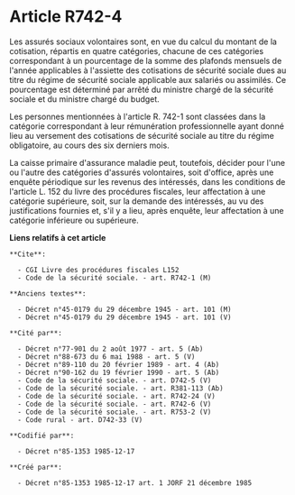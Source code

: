 # Article R742-4

Les assurés sociaux volontaires sont, en vue du calcul du montant de la cotisation, répartis en quatre catégories, chacune de
ces catégories correspondant à un pourcentage de la somme des plafonds mensuels de l'année applicables à l'assiette des
cotisations de sécurité sociale dues au titre du régime de sécurité sociale applicable aux salariés ou assimilés. Ce
pourcentage est déterminé par arrêté du ministre chargé de la sécurité sociale et du ministre chargé du budget.

Les personnes mentionnées à l'article R. 742-1 sont classées dans la catégorie correspondant à leur rémunération
professionnelle ayant donné lieu au versement des cotisations de sécurité sociale au titre du régime obligatoire, au cours
des six derniers mois.

La caisse primaire d'assurance maladie peut, toutefois, décider pour l'une ou l'autre des catégories d'assurés volontaires,
soit d'office, après une enquête périodique sur les revenus des intéressés, dans les conditions de l'article L. 152 du livre
des procédures fiscales, leur affectation à une catégorie supérieure, soit, sur la demande des intéressés, au vu des
justifications fournies et, s'il y a lieu, après enquête, leur affectation à une catégorie inférieure ou supérieure.

**Liens relatifs à cet article**

	**Cite**:

	  - CGI Livre des procédures fiscales L152
	  - Code de la sécurité sociale. - art. R742-1 (M)

	**Anciens textes**:

	  - Décret n°45-0179 du 29 décembre 1945 - art. 101 (M)
	  - Décret n°45-0179 du 29 décembre 1945 - art. 101 (V)

	**Cité par**:

	  - Décret n°77-901 du 2 août 1977 - art. 5 (Ab)
	  - Décret n°88-673 du 6 mai 1988 - art. 5 (V)
	  - Décret n°89-110 du 20 février 1989 - art. 4 (Ab)
	  - Décret n°90-162 du 19 février 1990 - art. 5 (Ab)
	  - Code de la sécurité sociale. - art. D742-5 (V)
	  - Code de la sécurité sociale. - art. R381-113 (Ab)
	  - Code de la sécurité sociale. - art. R742-24 (V)
	  - Code de la sécurité sociale. - art. R742-6 (V)
	  - Code de la sécurité sociale. - art. R753-2 (V)
	  - Code rural - art. D742-33 (V)

	**Codifié par**:

	  - Décret n°85-1353 1985-12-17

	**Créé par**:

	  - Décret n°85-1353 1985-12-17 art. 1 JORF 21 décembre 1985
